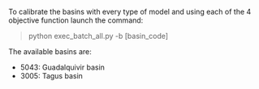 To calibrate the basins with every type of model and using each of the 4 objective function launch the command:
> python exec_batch_all.py -b [basin_code]

The available basins are:

- 5043: Guadalquivir basin
- 3005: Tagus basin